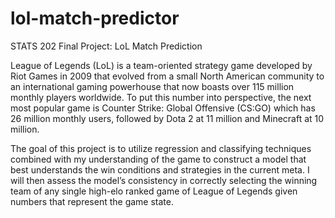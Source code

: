 # lol-match-predictor
STATS 202 Final Project: LoL Match Prediction

League of Legends (LoL) is a team-oriented strategy game developed by Riot Games in 2009 that evolved from a small North American community to an international gaming powerhouse that now boasts over 115 million monthly players worldwide. To put this number into perspective, the next most popular game is Counter Strike: Global Offensive (CS:GO) which has 26 million monthly users, followed by Dota 2 at 11 million and Minecraft at 10 million. 

The goal of this project is to utilize regression and classifying techniques combined with my understanding of the game to construct a model that best understands the win conditions and strategies in the current meta. I will then assess the model’s consistency in correctly selecting the winning team of any single high-elo ranked game of League of Legends given numbers that represent the game state.
